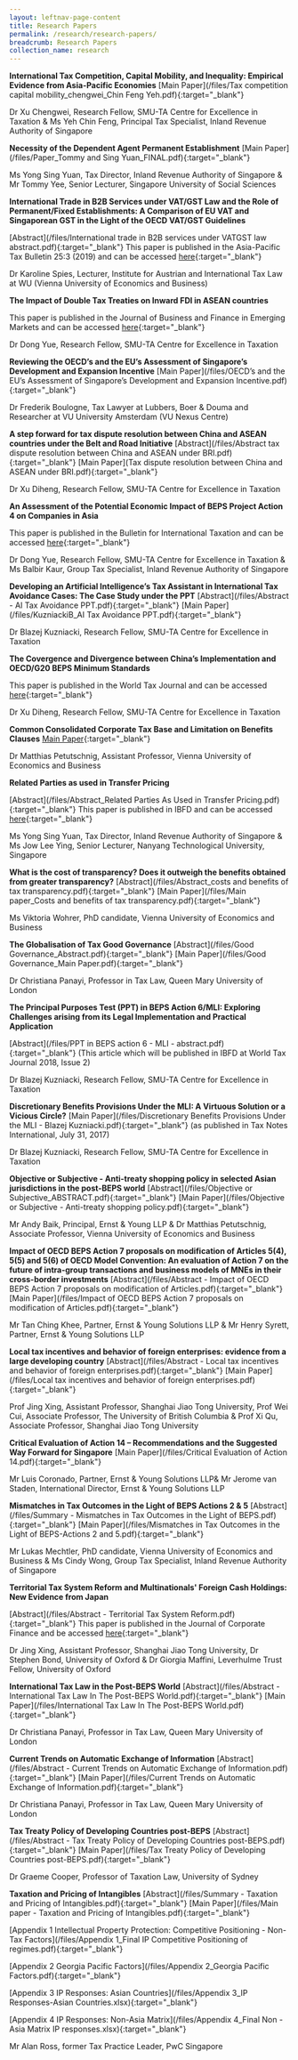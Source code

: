 ```yaml
---
layout: leftnav-page-content
title: Research Papers
permalink: /research/research-papers/
breadcrumb: Research Papers
collection_name: research
---
```


**International Tax Competition, Capital Mobility, and Inequality: Empirical Evidence from Asia-Pacific Economies** [Main Paper](/files/Tax competition capital mobility_chengwei_Chin Feng Yeh.pdf){:target="_blank"}

Dr Xu Chengwei, Research Fellow, SMU-TA Centre for Excellence in Taxation & Ms Yeh Chin Feng, Principal Tax Specialist, Inland Revenue Authority of Singapore 


**Necessity of the Dependent Agent Permanent Establishment** 
[Main Paper](/files/Paper_Tommy and Sing Yuan_FINAL.pdf){:target="_blank"}

Ms Yong Sing Yuan, Tax Director, Inland Revenue Authority of Singapore & Mr Tommy Yee, Senior Lecturer, Singapore University of Social Sciences


**International Trade in B2B Services under VAT/GST Law and the Role of Permanent/Fixed Establishments: A Comparison of EU VAT and Singaporean GST in the Light of the OECD VAT/GST Guidelines**

[Abstract](/files/International trade in B2B services under VATGST law abstract.pdf){:target="_blank"}
This paper is published in the Asia-Pacific Tax Bulletin 25:3 (2019) and can be accessed [here](https://www.ibfd.org/IBFD-Products/Journal-Articles/Asia-Pacific-Tax-Bulletin/collections/aptb/html/aptb_2019_03_o2_1.html){:target="_blank"}

Dr Karoline Spies, Lecturer, Institute for Austrian and International Tax Law at WU (Vienna University of Economics and Business)


**The Impact of Double Tax Treaties on Inward FDI in ASEAN countries**

This paper is published in the Journal of Business and Finance in Emerging Markets and can be accessed [here](https://www.ssbrj.org/index.php/jbfem/article/view/51){:target="_blank"}

Dr Dong Yue, Research Fellow, SMU-TA Centre for Excellence in Taxation
 
 
**Reviewing the OECD’s and the EU’s Assessment of Singapore’s Development and Expansion Incentive**
[Main Paper](/files/OECD’s and the EU’s Assessment of Singapore’s Development and Expansion Incentive.pdf){:target="_blank"}

Dr Frederik Boulogne, Tax Lawyer at Lubbers, Boer & Douma and Researcher at VU University Amsterdam (VU Nexus Centre)


**A step forward for tax dispute resolution between China and ASEAN countries under the Belt and Road Initiative**
[Abstract](/files/Abstract tax dispute resolution between China and ASEAN under BRI.pdf){:target="_blank"}
[Main Paper](Tax dispute resolution between China and ASEAN under BRI.pdf){:target="_blank"}

Dr Xu Diheng, Research Fellow, SMU-TA Centre for Excellence in Taxation


**An Assessment of the Potential Economic Impact of BEPS Project Action 4 on Companies in Asia**

This paper is published in the Bulletin for International Taxation and can be accessed [here](https://online.ibfd.org/kbase/#topic=doc&url=/collections/bit/html/bit_2019_01_cn_1.html){:target="_blank"}

Dr Dong Yue, Research Fellow, SMU-TA Centre for Excellence in Taxation & Ms Balbir Kaur, Group Tax Specialist, Inland Revenue Authority of Singapore
  
  
**Developing an Artificial Intelligence’s Tax Assistant in International Tax Avoidance Cases: The Case Study under the PPT** 
[Abstract](/files/Abstract - AI Tax Avoidance PPT.pdf){:target="_blank"}
[Main Paper](/files/KuzniackiB_AI Tax Avoidance PPT.pdf){:target="_blank"}

Dr Blazej Kuzniacki, Research Fellow, SMU-TA Centre for Excellence in Taxation
  
  
**The Covergence and Divergence between China’s Implementation and OECD/G20 BEPS Minimum Standards**

This paper is published in the World Tax Journal and can be accessed [here](https://online.ibfd.org/kbase/#topic=doc&url=/spider/collections/wtj/html/wtj_2018_03_int_1.html){:target="_blank"}

Dr Xu Diheng, Research Fellow, SMU-TA Centre for Excellence in Taxation
  
  
**Common Consolidated Corporate Tax Base and Limitation on Benefits Clauses**
[Main Paper](/files/CCCTB_LoB.pdf){:target="_blank"}

Dr Matthias Petutschnig, Assistant Professor, Vienna University of Economics and Business


**Related Parties as used in Transfer Pricing**

[Abstract](/files/Abstract_Related Parties As Used in Transfer Pricing.pdf){:target="_blank"}
This paper is published in IBFD and can be accessed [here](https://www.ibfd.org/IBFD-Products/Journal-Articles/International-Transfer-Pricing-Journal/collections/itpj/html/itpj_2017_06_int_2.html){:target="_blank"}

Ms Yong Sing Yuan, Tax Director, Inland Revenue Authority of Singapore & Ms Jow Lee Ying, Senior Lecturer, Nanyang Technological University, Singapore


**What is the cost of transparency? Does it outweigh the benefits obtained from greater transparency?**
[Abstract](/files/Abstract_costs and benefits of tax transparency.pdf){:target="_blank"}
[Main Paper](/files/Main paper_Costs and benefits of tax transparency.pdf){:target="_blank"}

Ms Viktoria Wohrer, PhD candidate, Vienna University of Economics and Business
  
  
**The Globalisation of Tax Good Governance**
[Abstract](/files/Good Governance_Abstract.pdf){:target="_blank"}
[Main Paper](/files/Good Governance_Main Paper.pdf){:target="_blank"}

Dr Christiana Panayi, Professor in Tax Law, Queen Mary University of London
  
  
**The Principal Purposes Test (PPT) in BEPS Action 6/MLI: Exploring Challenges arising from its Legal Implementation and Practical Application**

[Abstract](/files/PPT in BEPS action 6 - MLI - abstract.pdf){:target="_blank"}
(This article which will be published in IBFD at World Tax Journal 2018, Issue 2)

Dr Blazej Kuzniacki, Research Fellow, SMU-TA Centre for Excellence in Taxation
  

**Discretionary Benefits Provisions Under the MLI: A Virtuous Solution or a Vicious Circle?**
[Main Paper](/files/Discretionary Benefits Provisions Under the MLI - Blazej Kuzniacki.pdf){:target="_blank"} (as published in Tax Notes International, July 31, 2017)

Dr Blazej Kuzniacki, Research Fellow, SMU-TA Centre for Excellence in Taxation
  
  
**Objective or Subjective - Anti-treaty shopping policy in selected Asian jurisdictions in the post-BEPS world**
[Abstract](/files/Objective or Subjective_ABSTRACT.pdf){:target="_blank"}
[Main Paper](/files/Objective or Subjective - Anti-treaty shopping policy.pdf){:target="_blank"}

Mr Andy Baik, Principal, Ernst & Young LLP & Dr Matthias Petutschnig, Associate Professor, Vienna University of Economics and Business
  
  
**Impact of OECD BEPS Action 7 proposals on modification of Articles 5(4), 5(5) and 5(6) of OECD Model Convention: An evaluation of Action 7 on the future of intra-group transactions and business models of MNEs in their cross-border investments**
[Abstract](/files/Abstract - Impact of OECD BEPS Action 7 proposals on modification of Articles.pdf){:target="_blank"}
[Main Paper](/files/Impact of OECD BEPS Action 7 proposals on modification of Articles.pdf){:target="_blank"}

Mr Tan Ching Khee, Partner, Ernst & Young Solutions LLP & Mr Henry Syrett, Partner, Ernst & Young Solutions LLP
  
  
**Local tax incentives and behavior of foreign enterprises: evidence from a large developing country**
[Abstract](/files/Abstract - Local tax incentives and behavior of foreign enterprises.pdf){:target="_blank"}
[Main Paper](/files/Local tax incentives and behavior of foreign enterprises.pdf){:target="_blank"}

Prof Jing Xing, Assistant Professor, Shanghai Jiao Tong University, Prof Wei Cui,  Associate Professor, The University of British Columbia & Prof Xi Qu, Associate Professor, Shanghai Jiao Tong University
  
  
**Critical Evaluation of Action 14 – Recommendations and the Suggested Way Forward for Singapore**
[Main Paper](/files/Critical Evaluation of Action 14.pdf){:target="_blank"}

Mr Luis Coronado, Partner, Ernst & Young Solutions LLP& Mr Jerome van Staden, International Director, Ernst & Young Solutions LLP
  

**Mismatches in Tax Outcomes in the Light of BEPS Actions 2 & 5**
[Abstract](/files/Summary - Mismatches in Tax Outcomes in the Light of BEPS.pdf){:target="_blank"}
[Main Paper](/files/Mismatches in Tax Outcomes in the Light of BEPS-Actions 2 and 5.pdf){:target="_blank"}

Mr Lukas Mechtler, PhD candidate, Vienna University of Economics and Business & Ms Cindy Wong, Group Tax Specialist, Inland Revenue Authority of Singapore
  

**Territorial Tax System Reform and Multinationals' Foreign Cash Holdings: New Evidence from Japan**

[Abstract](/files/Abstract - Territorial Tax System Reform.pdf){:target="_blank"}
This paper is published in the Journal of Corporate Finance and be accessed [here](https://www.sciencedirect.com/science/article/pii/S0929119917305412){:target="_blank"}

Dr Jing Xing, Assistant Professor, Shanghai Jiao Tong University, Dr Stephen Bond, University of Oxford & Dr Giorgia Maffini, Leverhulme Trust Fellow, University of Oxford

  
**International Tax Law in the Post-BEPS World**
[Abstract](/files/Abstract - International Tax Law In The Post-BEPS World.pdf){:target="_blank"}
[Main Paper](/files/International Tax Law In The Post-BEPS World.pdf){:target="_blank"}

Dr Christiana Panayi, Professor in Tax Law, Queen Mary University of London


**Current Trends on Automatic Exchange of Information**
[Abstract](/files/Abstract - Current Trends on Automatic Exchange of Information.pdf){:target="_blank"}
[Main Paper](/files/Current Trends on Automatic Exchange of Information.pdf){:target="_blank"}

Dr Christiana Panayi, Professor in Tax Law, Queen Mary University of London


**Tax Treaty Policy of Developing Countries post-BEPS**
[Abstract](/files/Abstract - Tax Treaty Policy of Developing Countries post-BEPS.pdf){:target="_blank"}
[Main Paper](/files/Tax Treaty Policy of Developing Countries post-BEPS.pdf){:target="_blank"}

Dr Graeme Cooper, Professor of Taxation Law, University of Sydney


**Taxation and Pricing of Intangibles**
[Abstract](/files/Summary - Taxation and Pricing of Intangibles.pdf){:target="_blank"}
[Main Paper](/files/Main paper - Taxation and Pricing of Intangibles.pdf){:target="_blank"}

[Appendix 1 Intellectual Property Protection: Competitive Positioning - Non-Tax Factors](/files/Appendix 1_Final IP Competitive Positioning of  regimes.pdf){:target="_blank"}

[Appendix 2 Georgia Pacific Factors](/files/Appendix 2_Georgia Pacific Factors.pdf){:target="_blank"}

[Appendix 3 IP Responses: Asian Countries](/files/Appendix 3_IP Responses-Asian Countries.xlsx){:target="_blank"}

[Appendix 4 IP Responses: Non-Asia Matrix](/files/Appendix 4_Final Non -Asia Matrix IP responses.xlsx){:target="_blank"}

Mr Alan Ross, former Tax Practice Leader, PwC Singapore
